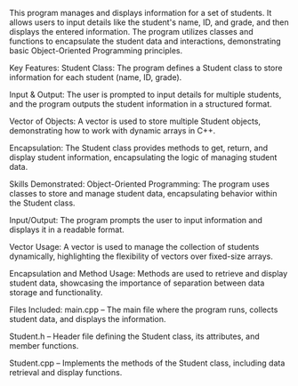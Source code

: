 This program manages and displays information for a set of students. It allows users to input details like the student's name, ID, and grade, and then displays the entered information. The program utilizes classes and functions to encapsulate the student data and interactions, demonstrating basic Object-Oriented Programming principles.

Key Features:
Student Class: The program defines a Student class to store information for each student (name, ID, grade).

Input & Output: The user is prompted to input details for multiple students, and the program outputs the student information in a structured format.

Vector of Objects: A vector is used to store multiple Student objects, demonstrating how to work with dynamic arrays in C++.

Encapsulation: The Student class provides methods to get, return, and display student information, encapsulating the logic of managing student data.

Skills Demonstrated:
Object-Oriented Programming: The program uses classes to store and manage student data, encapsulating behavior within the Student class.

Input/Output: The program prompts the user to input information and displays it in a readable format.

Vector Usage: A vector is used to manage the collection of students dynamically, highlighting the flexibility of vectors over fixed-size arrays.

Encapsulation and Method Usage: Methods are used to retrieve and display student data, showcasing the importance of separation between data storage and functionality.

Files Included:
main.cpp – The main file where the program runs, collects student data, and displays the information.

Student.h – Header file defining the Student class, its attributes, and member functions.

Student.cpp – Implements the methods of the Student class, including data retrieval and display functions.

